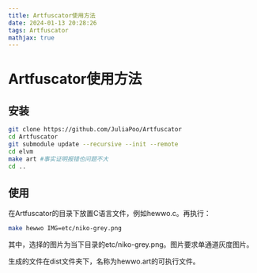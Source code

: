 ```yaml
---
title: Artfuscator使用方法
date: 2024-01-13 20:28:26
tags: Artfuscator
mathjax: true
---
```


# Artfuscator使用方法

## 安装

```bash
git clone https://github.com/JuliaPoo/Artfuscator
cd Artfuscator
git submodule update --recursive --init --remote
cd elvm
make art #事实证明报错也问题不大
cd ..
```

## 使用

在Artfuscator的目录下放置C语言文件，例如hewwo.c。再执行：

```bash
make hewwo IMG=etc/niko-grey.png
```

其中，选择的图片为当下目录的etc/niko-grey.png。图片要求单通道灰度图片。

生成的文件在dist文件夹下，名称为hewwo.art的可执行文件。
